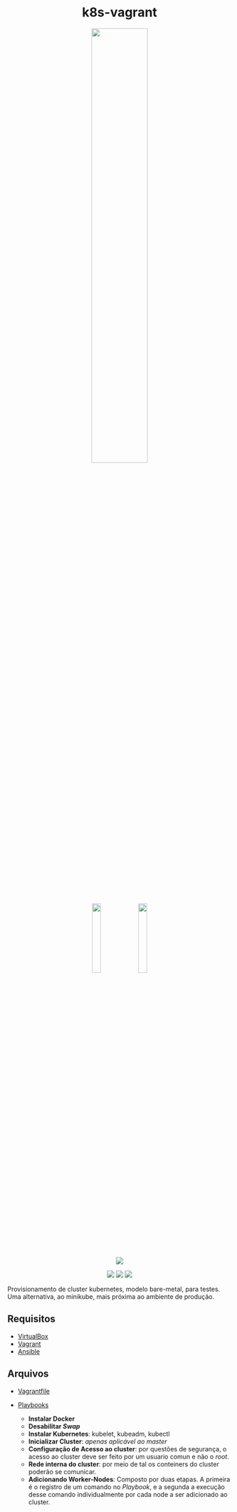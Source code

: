 <div align="center">
    <h1>k8s-vagrant</h1>
    <img src="https://upload.wikimedia.org/wikipedia/commons/6/67/Kubernetes_logo.svg" width=50%></img>

<img src="https://www.vectorlogo.zone/logos/vagrantup/vagrantup-ar21.svg" width=20%><img>
<img src="https://www.vectorlogo.zone/logos/ansible/ansible-ar21.svg" width=20%></img>

<img src="https://img.shields.io/github/license/JoseCarlosNF/k8s-vagrant?style=for-the-badge"></img>

<img src="https://img.shields.io/github/forks/JoseCarlosNF/k8s-vagrant?style=flat-square"></img>
<img src="https://img.shields.io/github/stars/JoseCarlosNF/k8s-vagrant?style=flat-square"></img>
<img src="https://img.shields.io/github/issues/JoseCarlosNF/k8s-vagrant?style=flat-square"></img>
</div>

Provisionamento de cluster kubernetes, modelo bare-metal, para testes. Uma alternativa, ao minikube, mais próxima ao ambiente de produção.

## Requisitos

- [VirtualBox](https://www.virtualbox.org/)
- [Vagrant](https://www.vagrantup.com/)
- [Ansible](https://docs.ansible.com/ansible/latest/installation_guide/intro_installation.html#installing-the-control-node)

## Arquivos

- [Vagrantfile](Vagrantfile)

- [Playbooks](Playbooks)
    - **Instalar Docker**
    - **Desabilitar *Swap***
    - **Instalar Kubernetes**: kubelet, kubeadm, kubectl
    - **Inicializar Cluster**: *apenas aplicável ao master*
    - **Configuração de Acesso ao cluster**: por questões de segurança, o acesso ao cluster deve ser feito por um usuario comun e não o *root*.
    - **Rede interna do cluster**: por meio de tal os conteiners do cluster poderão se comunicar.
    - **Adicionando Worker-Nodes**: Composto por duas etapas. A primeira é o registro de um comando no *Playbook*, e a segunda a execução desse comando individualmente por cada node a ser adicionado ao cluster.